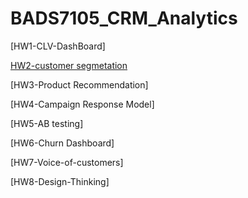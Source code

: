 # BADS7105_CRM_Analytics

[HW1-CLV-DashBoard] 

[HW2-customer segmetation](https://github.com/bencoldheart/BADS7105_CRM_Analytics/blob/main/HW2-customer%20segmetation/Customer_segmentation_6220412017.ipynb)

[HW3-Product Recommendation]

[HW4-Campaign Response Model]

[HW5-AB testing]

[HW6-Churn Dashboard]

[HW7-Voice-of-customers]

[HW8-Design-Thinking]
